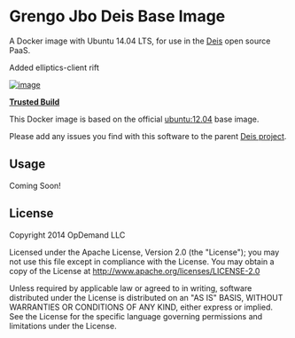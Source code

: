 # Grengo Jbo Deis Base Image

A Docker image with Ubuntu 14.04 LTS, for use in the [Deis](http://deis.io) open source PaaS.

Added elliptics-client rift

[![image](https://d207aa93qlcgug.cloudfront.net/img/icons/framed-icon-checked-repository.svg)](https://index.docker.io/u/deis/base/)

[**Trusted Build**](https://index.docker.io/u/deis/base/)

This Docker image is based on the official [ubuntu:12.04](https://index.docker.io/_/ubuntu/) base image.

Please add any issues you find with this software to the parent [Deis project](https://github.com/opdemand/deis/issues).

## Usage

Coming Soon!

## License

Copyright 2014 OpDemand LLC

Licensed under the Apache License, Version 2.0 (the "License"); you may not use this file except in compliance with the License. You may obtain a copy of the License at <http://www.apache.org/licenses/LICENSE-2.0>

Unless required by applicable law or agreed to in writing, software distributed under the License is distributed on an "AS IS" BASIS, WITHOUT WARRANTIES OR CONDITIONS OF ANY KIND, either express or implied. See the License for the specific language governing permissions and limitations under the License.
